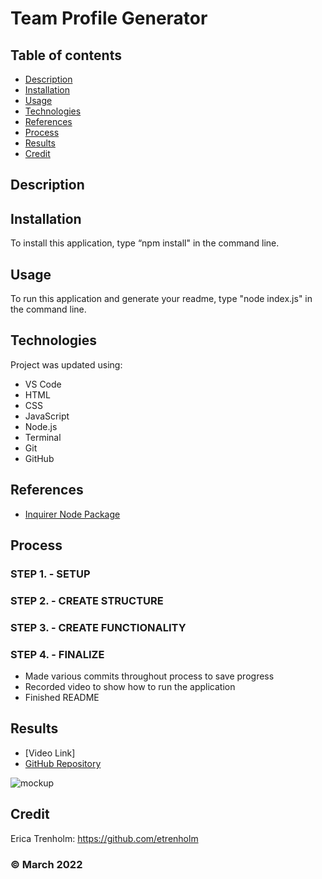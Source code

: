 # Team Profile Generator

## Table of contents
* [Description](#description)
* [Installation](#installation)
* [Usage](#usage)
* [Technologies](#technologies)
* [References](#references)
* [Process](#process)
* [Results](#results)
* [Credit](#credit)

## Description


## Installation
To install this application, type “npm install" in the command line.

## Usage
To run this application and generate your readme, type "node index.js" in the command line.

## Technologies
Project was updated using:
* VS Code
* HTML
* CSS
* JavaScript
* Node.js
* Terminal
* Git
* GitHub

## References
* [Inquirer Node Package](https://www.npmjs.com/package/inquirer)

## Process
### STEP 1. - SETUP

### STEP 2. - CREATE STRUCTURE

### STEP 3. - CREATE FUNCTIONALITY

### STEP 4. - FINALIZE
* Made various commits throughout process to save progress
* Recorded video to show how to run the application
* Finished README

## Results
* [Video Link]
* [GitHub Repository](https://github.com/etrenholm/team-profile-generator)

![mockup]()

## Credit
Erica Trenholm: https://github.com/etrenholm

### ©️ March 2022